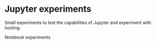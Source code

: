 # Jupyter experiments
Small experiments to test the capabilities of Jupyter and experiment with hosting.

<a name="src/notebook experimenten.ipynb">Notebook experiments</a>
